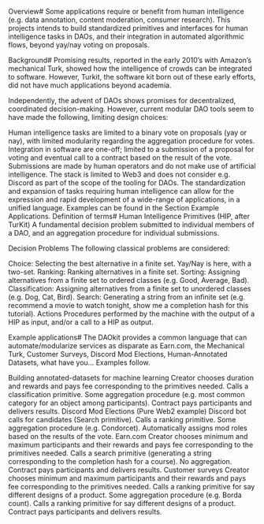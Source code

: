 Overview#
Some applications require or benefit from human intelligence (e.g. data annotation, content moderation, consumer research). This projects intends to build standardized primitives and interfaces for human intelligence tasks in DAOs, and their integration in automated algorithmic flows, beyond yay/nay voting on proposals.

Background#
Promising results, reported in the early 2010’s with Amazon’s mechanical Turk, showed how the intelligence of crowds can be integrated to software. However, Turkit, the software kit born out of these early efforts, did not have much applications beyond academia.

Independently, the advent of DAOs shows promises for decentralized, coordinated decision-making. However, current modular DAO tools seem to have made the following, limiting design choices:

Human intelligence tasks are limited to a binary vote on proposals (yay or nay), with limited modularity regarding the aggregation procedure for votes.
Integration in software are one-off; limited to a submission of a proposal for voting and eventual call to a contract based on the result of the vote.
Submissions are made by human operators and do not make use of artificial intelligence.
The stack is limited to Web3 and does not consider e.g. Discord as part of the scope of the tooling for DAOs.
The standardization and expansion of tasks requiring human intelligence can allow for the expression and rapid development of a wide-range of applications, in a unified language. Examples can be found in the Section Example Applications.
Definition of terms#
Human Intelligence Primitives (HIP, after TurKit)
A fundamental decision problem submitted to individual members of a DAO, and an aggregation procedure for individual submissions.

Decision Problems
The following classical problems are considered:

Choice: Selecting the best alternative in a finite set. Yay/Nay is here, with a two-set.
Ranking: Ranking alternatives in a finite set.
Sorting: Assigning alternatives from a finite set to ordered classes (e.g. Good, Average, Bad).
Classification: Assigning alternatives from a finite set to unordered classes (e.g. Dog, Cat, Bird).
Search: Generating a string from an infinite set (e.g. recommend a movie to watch tonight, show me a completion hash for this tutorial).
Actions
Procedures performed by the machine with the output of a HIP as input, and/or a call to a HIP as output.

Example applications#
The DAOkit provides a common language that can automate/modularize services as disparate as Earn.com, the Mechanical Turk, Customer Surveys, Discord Mod Elections, Human-Annotated Datasets, what have you… Examples follow.


Building annotated-datasets for machine learning
Creator chooses duration and rewards and pays fee corresponding to the primitives needed.
Calls a classification primitive.
Some aggregation procedure (e.g. most common category for an object among participants).
Contract pays participants and delivers results.
Discord Mod Elections (Pure Web2 example)
Discord bot calls for candidates (Search primitive).
Calls a ranking primitive.
Some aggregation procedure (e.g. Condorcet).
Automatically assigns mod roles based on the results of the vote.
Earn.com
Creator chooses minimum and maximum participants and their rewards and pays fee corresponding to the primitives needed.
Calls a search primitive (generating a string corresponding to the completion hash for a course).
No aggregation.
Contract pays participants and delivers results.
Customer surveys
Creator chooses minimum and maximum participants and their rewards and pays fee corresponding to the primitives needed.
Calls a ranking primitive for say different designs of a product.
Some aggregation procedure (e.g. Borda count).
Calls a ranking primitive for say different designs of a product.
Contract pays participants and delivers results.
